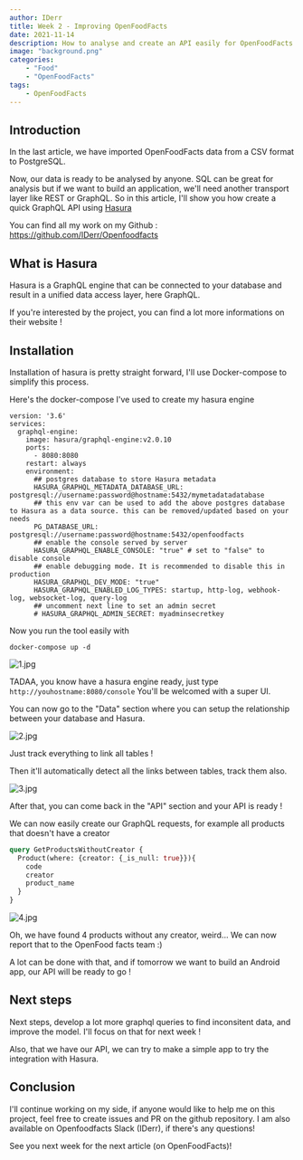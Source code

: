 ```yaml
---
author: IDerr
title: Week 2 - Improving OpenFoodFacts 
date: 2021-11-14
description: How to analyse and create an API easily for OpenFoodFacts ! 
image: "background.png"
categories: 
    - "Food"
    - "OpenFoodFacts"
tags:
    - OpenFoodFacts
---
```


## Introduction
In the last article, we have imported OpenFoodFacts data from a CSV format to PostgreSQL.

Now, our data is ready to be analysed by anyone.
SQL can be great for analysis but if we want to build an application, we'll need another transport layer like REST or GraphQL.
So in this article, I'll show you how create a quick GraphQL API using [Hasura](https://hasura.io/)

You can find all my work on my Github : https://github.com/IDerr/Openfoodfacts

## What is Hasura

Hasura is a GraphQL engine that can be connected to your database and result in a unified data access layer, here GraphQL.

If you're interested by the project, you can find a lot more informations on their website ! 

## Installation

Installation of hasura is pretty straight forward, I'll use Docker-compose to simplify this process.

Here's the docker-compose I've used to create my hasura engine
```
version: '3.6'
services:
  graphql-engine:
    image: hasura/graphql-engine:v2.0.10
    ports:
      - 8080:8080
    restart: always
    environment:
      ## postgres database to store Hasura metadata
      HASURA_GRAPHQL_METADATA_DATABASE_URL: postgresql://username:password@hostname:5432/mymetadatadatabase
      ## this env var can be used to add the above postgres database to Hasura as a data source. this can be removed/updated based on your needs
      PG_DATABASE_URL: postgresql://username:password@hostname:5432/openfoodfacts
      ## enable the console served by server
      HASURA_GRAPHQL_ENABLE_CONSOLE: "true" # set to "false" to disable console
      ## enable debugging mode. It is recommended to disable this in production
      HASURA_GRAPHQL_DEV_MODE: "true"
      HASURA_GRAPHQL_ENABLED_LOG_TYPES: startup, http-log, webhook-log, websocket-log, query-log
      ## uncomment next line to set an admin secret
      # HASURA_GRAPHQL_ADMIN_SECRET: myadminsecretkey
```

Now you run the tool easily with
```
docker-compose up -d 
```
![1.jpg](2.jpg)

TADAA, you know have a hasura engine ready, just type ``` http://youhostname:8080/console```
You'll be welcomed with a super UI.

You can now go to the "Data" section where you can setup the relationship between your database and Hasura.

![2.jpg](2.jpg)

Just track everything to link all tables !

Then it'll automatically detect all the links between tables, track them also.

![3.jpg](3.jpg)

After that, you can come back in the "API" section and your API is ready !

We can now easily create our GraphQL requests, for example all products that doesn't have a creator

```graphql
query GetProductsWithoutCreator {
  Product(where: {creator: {_is_null: true}}){
    code
    creator
    product_name
  }
}
```
![4.jpg](4.jpg)

Oh, we have found 4 products without any creator, weird...
We can now report that to the OpenFood facts team :)

A lot can be done with that, and if tomorrow we want to build an Android app, our API will be ready to go !

## Next steps
Next steps, develop a lot more graphql queries to find inconsitent data, and improve the model.
I'll focus on that for next week ! 

Also, that we have our API, we can try to make a simple app to try the integration with Hasura.

## Conclusion

I'll continue working on my side, if anyone would like to help me on this project, feel free to create issues and PR on the github repository.
I am also available on Openfoodfacts Slack (IDerr), if there's any questions!
 
See you next week for the next article (on OpenFoodFacts)! 